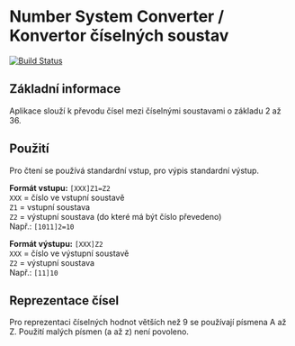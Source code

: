 Number System Converter / Konvertor číselných soustav
=====================================================

[![Build Status](https://travis-ci.org/ondrg/nsc.png?branch=master)](https://travis-ci.org/ondrg/nsc)

Základní informace
------------------

Aplikace slouží k převodu čísel mezi číselnými soustavami o základu 2 až 36.

Použití
-------

Pro čtení se používá standardní vstup, pro výpis standardní výstup.

**Formát vstupu:** `[XXX]Z1=Z2`  
`XXX` = číslo ve vstupní soustavě  
`Z1` = vstupní soustava  
`Z2` = výstupní soustava (do které má být číslo převedeno)  
Např.: `[1011]2=10`

**Formát výstupu:** `[XXX]Z2`  
`XXX` = číslo ve výstupní soustavě  
`Z2` = výstupní soustava  
Např.: `[11]10`

Reprezentace čísel
------------------

Pro reprezentaci číselných hodnot větších než 9 se používají písmena A až Z.
Použití malých písmen (a až z) není povoleno.
